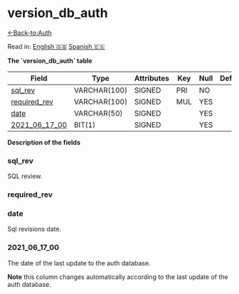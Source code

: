 # version\_db\_auth

[<-Back-to:Auth](database-auth.md)

Read in: [English :gb:](version_db_auth) [Spanish :es:](es/version_db_auth)

**The \`version\_db\_auth\` table**

| Field              | Type         | Attributes | Key | Null | Default | Extra | Comment |
| ------------------ | ------------ | ---------- | --- | ---- | ------- | ----- | ------- |
| [sql_rev][1]       | VARCHAR(100) | SIGNED     | PRI | NO   |         |       |         |
| [required_rev][2]  | VARCHAR(100) | SIGNED     | MUL | YES  |         |       |         |
| [date][3]          | VARCHAR(50)  | SIGNED     |     | YES  |         |       |         |
| [2021_06_17_00][4] | BIT(1)       | SIGNED     |     | YES  |         |       |         |

[1]: #sqlrev
[2]: #requiredrev
[3]: #date
[4]: #2021061700

**Description of the fields**

### sql\_rev

SQL review.

### required\_rev

### date 

Sql revisions date.

### 2021\_06\_17\_00

The date of the last update to the auth database.

**Note** this column changes automatically according to the last update of the auth database.
